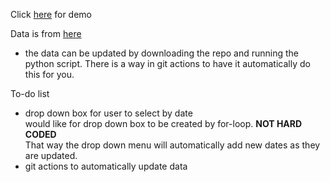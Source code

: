 Click [here](https://shannon-goddard.github.io/COV19MAP/) for demo  

Data is from [here](https://github.com/Shannon-Goddard/data)  
- the data can be updated by downloading the repo and running the python script. There is a way in git actions to have it automatically do this for you.

To-do list  
- drop down box for user to select by date  
would like for drop down box to be created by for-loop. **NOT HARD CODED**  
That way the drop down menu will automatically add new dates as they are updated.  
- git actions to automatically update data
